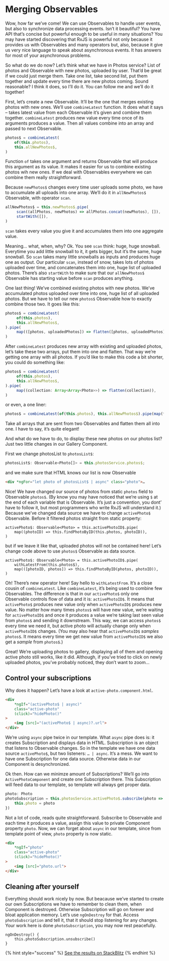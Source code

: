 # Merging Observables

Wow, how far we’ve come! We can use Observables to handle user events, but also to synchronize data processing events. Isn’t it beautiful? You have API that’s concise but powerful enough to be useful in many situations? You may have started discovering that RxJS is powerful not only because it provides us with Observables and many operators but, also, because it give us very nice language to speak about asynchronous events. It has answers for most of your asynchronous problems.

So what do we do now? Let’s think what we have in Photos service? List of photos and Observable with new photos, uploaded by user. That’d be great if we could just merge them. Take one list, take second list, put them together and update every time there are new photos coming. Sound reasonable? I think it does, so I’ll do it. You can follow me and we’ll do it together!

First, let’s create a new Observable. It’ll be the one that merges existing photos with new ones. We’ll use `combineLatest` function. It does what it says – takes latest value from each Observable it’s given and combine them together. `combineLatest` produces new value every time once of its arguments produces a value. Then all values combine into an array and passed to next Observable. 

```typescript
photos$ = combineLatest(
    of(this.photos),
    this.allNewPhotos$,
)
```

Function `of` takes one argument and returns Observable that will produce this argument as its value. It makes it easier for us to combine existing photos wih new ones. If we deal with Observables everywhere we can combine them really straightforward.

Because `newPhotos$` changes every time user uploads some photo, we have to accumulate all uploads into one array. We’ll do it in `allNewPhotos$` Observable, with operator `scan`.

```typescript
allNewPhotos$ = this.newPhotos$.pipe(
     scan((allPhotos, newPhotos) => allPhotos.concat(newPhotos), []),
     startWith([]),
)
```

`scan` takes every value you give it and accumulates them into one aggregate value. 

Meaning… what, when, why? Ok. You see `scan` think: huge, huge snowball. Everytime you add little snowball to it, it gets bigger, but it’s the same, huge snowball. So `scan` takes many little snowballs as inputs and produces huge one as output. Our particular `scan`, instead of snow, takes lots of photos uploaded over time, and concatenates them into one, huge list of uploaded photos. There’s also `startWith` to make sure that our `allNewPhotos$` Observable has starting value before `scan` produces anything.

One last thing! We’ve combined existing photos with new photos. We’ve accumulated photos uploaded over time into one, huge list of all uploaded photos. But we have to tell our new `photos$` Observable how to exactly combine those two. It goes like this:

```typescript
photos$ = combineLatest(
     of(this.photos),
     this.allNewPhotos$,
).pipe(
     map(([photos, uploadedPhotos]) => flatten([photos, uploadedPhotos])),
)
```

After `combineLatest` produces new array with existing and uploaded photos, let’s take these two arrays, put them into one and flatten. That way we’re getting one array with all photos. If you’d like to make this code a bit shorter, you could do something like:

```typescript
photos$ = combineLatest(
     of(this.photos),
     this.allNewPhotos$,
).pipe(
     map((collection: Array<Array<Photo>>) => flatten(collection)),
)
```

or even, a one liner:


```typescript
photos$ = combineLatest(of(this.photos), this.allNewPhotos$).pipe(map(flatten))
```

Take all arrays that are sent from two Observables and flatten them all into one. I have to say, it’s quite elegant!

And what do we have to do, to display these new photos on our photos list? Just two little changes in our Gallery Component.

First we change photosList to `photosList$`:

```typescript
photosList$: Observable<Photo[]> = this.photosService.photos$;
```

and we make sure that HTML knows our list is now Observable

```html
<div *ngFor="let photo of photosList$ | async" class="photo">…
```

Nice! We have changed our source of photos from static `photos` field to Observable `photos$`. (By know you may have noticed that we’re using `$` at the end of each variable that is Observable. It’s just a convention, you dont’ have to follow it, but most programmers who write RxJS will understand it.) Because we’ve changed data source we have to change `activePhoto$` Observable. Before it filtered photos straight from static property:

```
activePhoto$: Observable<Photo> = this.activePhotoID$.pipe(
    map((photoID) => this.findPhotoByID(this.photos, photoID)),
)
```

but if we leave it like that, uploaded photos will not be contained here! Let’s change code above to use `photos$` Observable as data source.

```
activePhoto$: Observable<Photo> = this.activePhotoID$.pipe(
    withLatestFrom(this.photos$),
    map(([photoID, photos]) => this.findPhotoByID(photos, photoID)),
)
```

Oh! There’s new operator here! Say hello to `withLatestFrom`. It’s a close cousin of `combineLatest`. Like `combineLatest`, it’s being used to combine few Observables. The difference is that in our `activePhoto$` only one Observable controls flow of data and it is: `activePhotoID$`. It means that `activePhoto$` produces new value only when `activePhotoID$` produces new value. No matter how many times `photos$` will have new value, we’re waiting for `activePhotoID$` and once it produces a value we’re taking last seen value from `photos$` and sending it downstream. This way, we can access `photos$` every time we need it, but active photo will actually change only when `activePhotoID$` changes. (You may also hear that `activePhotoID$` _samples_ `photos$`. It means every time we get new value from `activePhotoID$` we also get a _sample_ from `photos$`.)

Great! We’re uploading photos to gallery, displaying all of them and opening active photo still works, like it did. Although, if you’ve tried to click on newly uploaded photos, you’ve probably noticed, they don’t want to zoom…

## Control your subscriptions

Why does it happen? Let’s have a look at `active-photo.component.html`. 

```html
<div
    *ngIf="(activePhoto$ | async)"
    class="active-photo"
    (click)="hidePhoto()"
>
    <img [src]="(activePhoto$ | async)?.url">
</div>

```

We’re using `async` pipe twice in our template. What `async` pipe does is: it creates Subscription and displays data in HTML. Subscription is an object that listens to Observable changes. So in the template we have one data source `activePhoto$`, but two listeners: `… | async`. It’s a mess. We want to have one Subscription for one data source. Otherwise data in our Component is desynchronized.

Ok then. How can we minimze amount of Subscriptions? We’ll go into `ActivePhotoComponent` and create one Subscription there. This Subscription will feed data to our template, so template will always get proper data.

```typescript
photo: Photo
photoSubscription = this.photosService.activePhoto$.subscribe(photo => {
    this.photo = photo
})
```

Not a lot of code, reads quite straightforward. Subscribe to Observable and each time it produces a value, assign this value to private Component property `photo`. Now, we can forget about `async` in our template, since from template point of view, `photo` property is now static.

```html
<div
    *ngIf="photo"
    class="active-photo"
    (click)="hidePhoto()"
>
    <img [src]="photo.url">
</div>
```

## Cleaning after yourself
Everything should work nicely by now. But beacause we’ve started to create our own Subscriptions we have to remember to clean them, when Component is destroyed. Otherwise Subscription will go on forever and bloat application memory. Let’s use `ngOnDestroy` for that. Access `photoSubscription` and tell it, that it should stop listening for any changes. Your work here is done `photoSubscription`, you may now rest peacefully.

```
ngOnDestroy() {
    this.photoSubscription.unsubscribe()
}
```

{% hint style="success" %}
[See the results on StackBlitz](https://stackblitz.com/github/jonki/observable-gallery/tree/master/examples/3_03-display-uploaded-photos)
{% endhint %}
